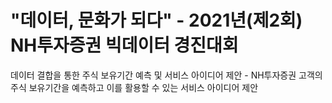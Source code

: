 # "데이터, 문화가 되다" - 2021년(제2회) NH투자증권 빅데이터 경진대회

데이터 결합을 통한 주식 보유기간 예측 및 서비스 아이디어 제안 - NH투자증권 고객의 주식 보유기간을 예측하고 이를 활용할 수 있는 서비스 아이디어 제안

